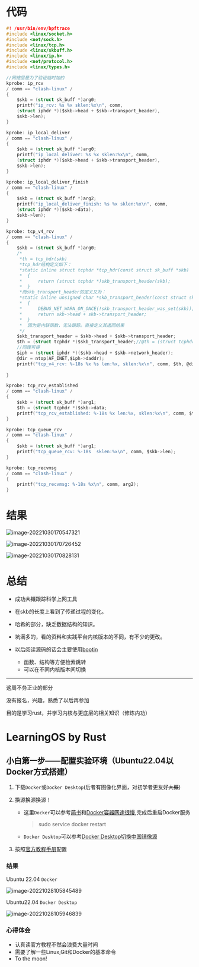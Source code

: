 # 代码
```c
#! /usr/bin/env/bpftrace
#include <linux/socket.h>
#include <net/sock.h>
#include <linux/tcp.h>
#include <linux/skbuff.h>
#include <linux/ip.h>
#include <net/protocol.h>
#include <linux/types.h>

//网络层是为了验证临时加的
kprobe: ip_rcv
/ comm == "clash-linux" /
{
    $skb = (struct sk_buff *)arg0;
    printf("ip_rcv: %s %x sklen:%x\n", comm, 
    (struct iphdr *)($skb->head + $skb->transport_header),
    $skb->len);
}

kprobe: ip_local_deliver
/ comm == "clash-linux" /
{
    $skb = (struct sk_buff *)arg0;
    printf("ip_local_deliver: %s %x sklen:%x\n", comm, 
    (struct iphdr *)($skb->head + $skb->transport_header),
    $skb->len);
}

kprobe: ip_local_deliver_finish
/ comm == "clash-linux" /
{
    $skb = (struct sk_buff *)arg2;
    printf("ip_local_deliver_finish: %s %x sklen:%x\n", comm, 
    (struct iphdr *)($skb->data),
    $skb->len);
}

kprobe: tcp_v4_rcv
/ comm == "clash-linux" /
{
    $skb = (struct sk_buff *)arg0;
    /*
     *th = tcp_hdr(skb)
     *tcp_hdr结构定义如下：
     *static inline struct tcphdr *tcp_hdr(const struct sk_buff *skb)
     *  {
	 *      return (struct tcphdr *)skb_transport_header(skb);
     *  }
     *而skb_transport_header的定义又为：
     *static inline unsigned char *skb_transport_header(const struct sk_buff *skb) 
     *  {
	 *      DEBUG_NET_WARN_ON_ONCE(!skb_transport_header_was_set(skb));
	 *      return skb->head + skb->transport_header;
     *  }
     *  因为是内联函数，无法跟踪。直接定义其返回结果
     */
    $skb_transport_header = $skb->head + $skb->transport_header;
    $th = (struct tcphdr *)$skb_transport_header;//@th = (struct tcphdr *)$skb->data;
    //同理可得
    $iph = (struct iphdr *)($skb->head + $skb->network_header);
    @dir = ntop(AF_INET,$iph->daddr);
    printf("tcp_v4_rcv: %-18s %x %s len:%x, sklen:%x\n", comm, $th, @dir, $th->doff, $skb->len);
    
}

kprobe: tcp_rcv_established
/ comm == "clash-linux" /
{
    $skb = (struct sk_buff *)arg1;
    $th = (struct tcphdr *)$skb->data;
    printf("tcp_rcv_established: %-18s %x len:%x, sklen:%x\n", comm, $th, $th->doff, $skb->len);
}

kprobe: tcp_queue_rcv
/ comm == "clash-linux" /
{
    $skb = (struct sk_buff *)arg1;
    printf("tcp_queue_rcv: %-18s  sklen:%x\n", comm, $skb->len);
}

kprobe: tcp_recvmsg
/ comm == "clash-linux" /
{
    printf("tcp_recvmsg: %-18s %x\n", comm, arg2);
}
```

# 结果

![image-20221030170547321](../../../picture/image-20221030170547321.png)

![image-20221030170726452](../../../picture/image-20221030170726452.png)

![image-20221030170828131](../../../picture/image-20221030170828131.png)

# 总结

* 成功~~大概~~跟踪科学上网工具
* 在skb的长度上看到了传递过程的变化。

* 哈希的部分，缺乏数据结构的知识。

* 坑满多的，看的资料和实践平台内核版本的不同，有不少的更改。
* 以后阅读源码的话会主要使用[bootin](https://elixir.bootlin.com/linux/latest/source)
  * 函数、结构等方便检索跳转
  * 可以在不同内核版本间切换

---

这周不务正业的部分

没有报名，兴趣，熟悉了以后再参加

目的是学习rust，并学习内核与更底层的相关知识（修炼内功）

# LearningOS by Rust

## 小白第一步——配置实验环境（Ubuntu22.04以Docker方式搭建）

1. 下载`Docker`或`Docker Desktop`(后者有图像化界面，对初学者更友好~~大概~~)

2. 换源换源换源！

   * 这里`Docker`可以参考[简书](https://www.jianshu.com/p/90a11a836978)和[Docker容器网速很慢](https://blog.csdn.net/weixin_40894428/article/details/85206883?spm=1001.2101.3001.6650.6&utm_medium=distribute.pc_relevant.none-task-blog-2%7Edefault%7ECTRLIST%7ERate-6-85206883-blog-51779368.pc_relevant_3mothn_strategy_recovery&depth_1-utm_source=distribute.pc_relevant.none-task-blog-2%7Edefault%7ECTRLIST%7ERate-6-85206883-blog-51779368.pc_relevant_3mothn_strategy_recovery&utm_relevant_index=8),完成后重启Docker服务

     > sudo service docker restart 

   * `Docker Desktop`可以参考[Docker Desktop切换中国镜像源](https://blog.csdn.net/Yvesty/article/details/118601701)

3. 按照[官方教程手册](https://learningos.github.io/rust-based-os-comp2022/0setup-devel-env.html)配置

### 结果

Ubuntu 22.04 `Docker`

![image-20221028105845489](../../../picture/image-20221028105845489.png) 

Ubuntu22.04 `Docker Desktop`

![image-20221028105946839](../../../picture/image-20221028105946839.png)

### 心得体会

* 认真读官方教程不然会浪费大量时间
* 需要了解一些Linux,Git和Docker的基本命令
* To the moon!